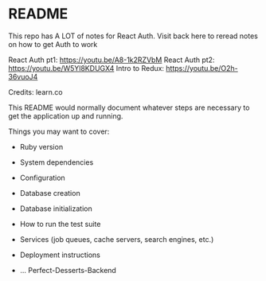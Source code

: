 # README

This repo has A LOT of notes for React Auth. Visit back here to reread notes on how to get Auth to work

React Auth pt1: https://youtu.be/A8-1k2RZVbM
React Auth pt2: https://youtu.be/W5Yl8KDUGX4
Intro to Redux: https://youtu.be/O2h-36vuoJ4

Credits: learn.co

This README would normally document whatever steps are necessary to get the
application up and running.

Things you may want to cover:

* Ruby version

* System dependencies

* Configuration

* Database creation

* Database initialization

* How to run the test suite

* Services (job queues, cache servers, search engines, etc.)

* Deployment instructions

* ...
Perfect-Desserts-Backend
